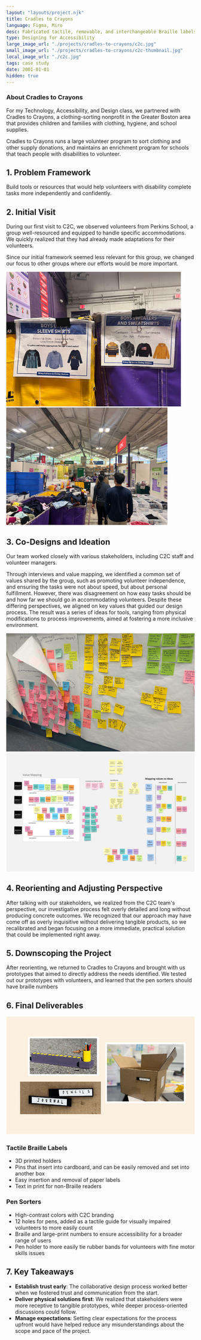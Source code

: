 ```yaml
---
layout: "layouts/project.njk"
title: Cradles to Crayons
language: Figma, Miro
desc: Fabricated tactile, removable, and interchangeable Braille labels. I collaborated closely with stakeholders to deliver solutions that improved accessibility and volunteer autonomy.
type: Designing for Accessibility
large_image_url: "./projects/cradles-to-crayons/c2c.jpg"
small_image_url: "./projects/cradles-to-crayons/c2c-thumbnail.jpg"
local_image_url: "./c2c.jpg"
tags: case study
date: 2001-01-01
hidden: true
---
```

### About Cradles to Crayons
For my Technology, Accessibility, and Design class, we partnered with Cradles to Crayons, a clothing-sorting nonprofit in the Greater Boston area that provides children and families with clothing, hygiene, and school supplies.

Cradles to Crayons runs a large volunteer program to sort clothing and other supply donations, and maintains an enrichment program for schools that teach people with disabilities to volunteer.

## 1. Problem Framework
Build tools or resources that would help volunteers with disability complete tasks more independently and confidently.

## 2. Initial Visit
During our first visit to C2C, we observed volunteers from Perkins School, a group well-resourced and equipped to handle specific accommodations. We quickly realized that they had already made adaptations for their volunteers.

Since our initial framework seemed less relevant for this group, we changed our focus to other groups where our efforts would be more important.
<div class="row">
    <div class="col-md-6">
        <img src="./visit-1.png" alt="">
    </div>
    <div class="col-md-6">
        <img src="./visit-2.png" alt="">
    </div>
</div>


## 3. Co-Designs and Ideation
Our team worked closely with various stakeholders, including C2C staff and volunteer managers.

Through interviews and value mapping, we identified a common set of values shared by the group, such as promoting volunteer independence, and ensuring the tasks were not about speed, but about personal fulfillment. However, there was disagreement on how easy tasks should be and how far we should go in accommodating volunteers. Despite these differing perspectives, we aligned on key values that guided our design process. The result was a series of ideas for tools, ranging from physical modifications to process improvements, aimed at fostering a more inclusive environment.

<div class="row">
    <div class="col-md-6">
        <img src="./codesign-1.png" alt="">
    </div>
    <div class="col-md-6">
        <img src="./codesign-2.png" alt="">
    </div>
</div>

## 4. Reorienting and Adjusting Perspective
After talking with our stakeholders, we realized from the C2C team's perspective, our investigative process felt overly detailed and long without producing concrete outcomes. We recognized that our approach may have come off as overly inquisitive without delivering tangible products, so we recalibrated and began focusing on a more immediate, practical solution that could be implemented right away.

## 5. Downscoping the Project
After reorienting, we returned to Cradles to Crayons and brought with us prototypes that aimed to directly address the needs identified. We tested out our prototypes with volunteers, and learned that the pen sorters should have braille numbers 

## 6. Final Deliverables

![alt text](./deliverables.jpg)

### Tactile Braille Labels
- 3D printed holders
- Pins that insert into cardboard, and can be easily removed and set into another box
- Easy insertion and removal of paper labels
- Text in print for non-Braille readers

### Pen Sorters
- High-contrast colors with C2C branding
- 12 holes for pens, added as a tactile guide for visually impaired volunteers to more easily count
- Braille and large-print numbers to ensure accessibility for a broader range of users
- Pen holder to more easily tie rubber bands for volunteers with fine motor skills issues

## 7. Key Takeaways

<div class="project-page__card">

- **Establish trust early**: The collaborative design process worked better when we fostered trust and communication from the start.
- **Deliver physical solutions first**: We realized that stakeholders were more receptive to tangible prototypes, while deeper process-oriented discussions could follow.
- **Manage expectations**: Setting clear expectations for the process upfront would have helped reduce any misunderstandings about the scope and pace of the project.

</div>